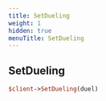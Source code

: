 ```yaml
---
title: SetDueling
weight: 1
hidden: true
menuTitle: SetDueling
---
```

## SetDueling
```perl
$client->SetDueling(duel)
```